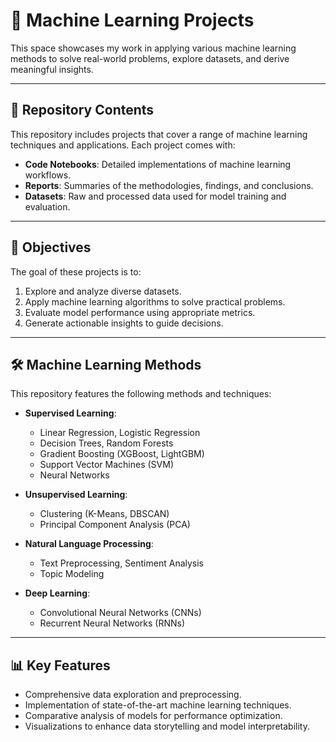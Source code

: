 # 🤖 Machine Learning Projects

This space showcases my work in applying various machine learning methods to solve real-world problems, explore datasets, and derive meaningful insights.

---

## 📂 Repository Contents
This repository includes projects that cover a range of machine learning techniques and applications. Each project comes with:
- **Code Notebooks**: Detailed implementations of machine learning workflows.
- **Reports**: Summaries of the methodologies, findings, and conclusions.
- **Datasets**: Raw and processed data used for model training and evaluation.

---

## 🎯 Objectives
The goal of these projects is to:
1. Explore and analyze diverse datasets.
2. Apply machine learning algorithms to solve practical problems.
3. Evaluate model performance using appropriate metrics.
4. Generate actionable insights to guide decisions.

---

## 🛠️ Machine Learning Methods
This repository features the following methods and techniques:
- **Supervised Learning**:  
  - Linear Regression, Logistic Regression  
  - Decision Trees, Random Forests  
  - Gradient Boosting (XGBoost, LightGBM)  
  - Support Vector Machines (SVM)  
  - Neural Networks  

- **Unsupervised Learning**:  
  - Clustering (K-Means, DBSCAN)  
  - Principal Component Analysis (PCA)  

- **Natural Language Processing**:  
  - Text Preprocessing, Sentiment Analysis  
  - Topic Modeling  

- **Deep Learning**:  
  - Convolutional Neural Networks (CNNs)  
  - Recurrent Neural Networks (RNNs)  

---

## 📊 Key Features
- Comprehensive data exploration and preprocessing.
- Implementation of state-of-the-art machine learning techniques.
- Comparative analysis of models for performance optimization.
- Visualizations to enhance data storytelling and model interpretability.

